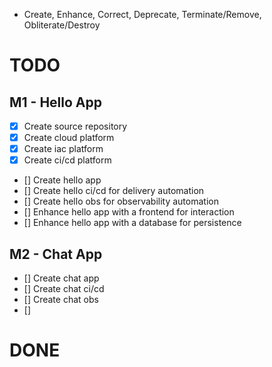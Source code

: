 - Create, Enhance, Correct, Deprecate, Terminate/Remove, Obliterate/Destroy

# TODO

## M1 - Hello App

- [x] Create source repository
- [x] Create cloud platform
- [x] Create iac platform
- [x] Create ci/cd platform
- [] Create hello app
- [] Create hello ci/cd for delivery automation
- [] Create hello obs for observability automation
- [] Enhance hello app with a frontend for interaction
- [] Enhance hello app with a database for persistence

## M2 - Chat App

- [] Create chat app
- [] Create chat ci/cd
- [] Create chat obs
- []  

# DONE